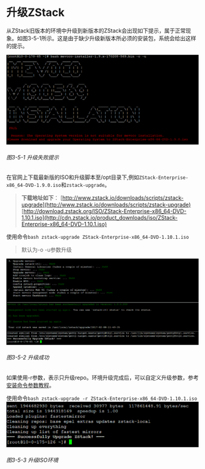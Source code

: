 # 升级ZStack

从ZStack旧版本的环境中升级到新版本的ZStack会出现如下提示，属于正常现象。如图3-5-1所示。这是由于缺少升级新版本所必须的安装包，系统会给出这样的提示。

![png](../images/3-5-1.png "图3-5-1 升级失败提示")
###### 图3-5-1 升级失败提示

在官网上下载最新版的ISO和升级脚本至/opt目录下,例如`ZStack-Enterprise-x86_64-DVD-1.9.0.iso`和`zstack-upgrade`。
> **下载地址如下**：
[http://www.zstack.io/downloads/scripts/zstack-upgrade](http://www.zstack.io/downloads/scripts/zstack-upgrade)
[http://download.zstack.org/ISO/ZStack-Enterprise-x86_64-DVD-1.10.1.iso](http://cdn.zstack.io/product_downloads/iso/ZStack-Enterprise-x86_64-DVD-1.10.1.iso)

使用命令`bash zstack-upgrade ZStack-Enterprise-x86_64-DVD-1.10.1.iso`
> 默认为-o -u参数升级


![png](../images/3-5-2.png "图3-5-2 升级成功")
###### 图3-5-2 升级成功


如果使用-r参数，表示只升级repo。环境升级完成后，可以自定义升级参数，参考[安装命令参数教程](http://cdn.zstack.io/support/docs/PD1000-Publish-For-Everyone/PD1012-Mevoco-bash-parameters/PD1012-ZStack安装命令参数详解-1.10.pdf)。


使用命令`bash zstack-upgrade -r ZStack-Enterprise-x86_64-DVD-1.10.1.iso `
![png](../images/3-5-3.png "图3-5-3 升级ISO环境")
###### 图3-5-3 升级ISO环境





